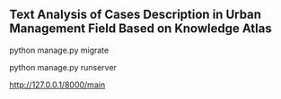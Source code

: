 ## Text Analysis of Cases Description in Urban Management Field Based on Knowledge Atlas

python manage.py migrate

python manage.py runserver

http://127.0.0.1/8000/main
